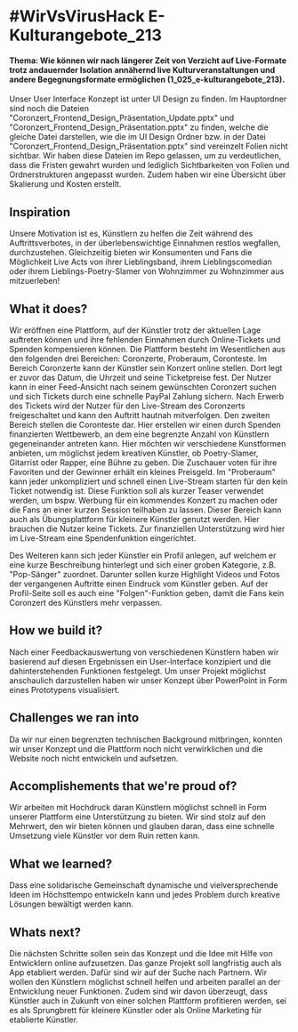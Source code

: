 # #WirVsVirusHack E-Kulturangebote_213
#### Thema: Wie können wir nach längerer Zeit von Verzicht auf Live-Formate trotz andauernder Isolation annähernd live Kulturveranstaltungen und andere Begegnungsformate ermöglichen (1_025_e-kulturangebote_213).

Unser User Interface Konzept ist unter UI Design zu finden. Im Hauptordner sind noch die Dateien "Coronzert_Frontend_Design_Präsentation_Update.pptx" und "Coronzert_Frontend_Design_Präsentation.pptx" zu finden, welche die gleiche Datei darstellen, wie die im UI Design Ordner bzw. in der Datei "Coronzert_Frontend_Design_Präsentation.pptx" sind vereinzelt Folien nicht sichtbar. Wir haben diese Dateien im Repo gelassen, um zu verdeutlichen, dass die Fristen gewahrt wurden und lediglich Sichtbarkeiten von Folien und Ordnerstrukturen angepasst wurden.
Zudem haben wir eine Übersicht über Skalierung und Kosten erstellt.

## Inspiration
Unsere Motivation ist es, Künstlern zu helfen die Zeit während des Auftrittsverbotes, in der überlebenswichtige Einnahmen restlos wegfallen, durchzustehen. Gleichzeitig bieten wir Konsumenten und Fans die Möglichkeit Live Acts von ihrer Lieblingsband, ihrem Lieblingscomedian oder ihrem Lieblings-Poetry-Slamer von Wohnzimmer zu Wohnzimmer aus mitzuerleben!

## What it does?
Wir eröffnen eine Plattform, auf der Künstler trotz der aktuellen Lage auftreten können und ihre fehlenden Einnahmen durch Online-Tickets und Spenden kompensieren können. Die Plattform besteht im Wesentlichen aus den folgenden drei Bereichen: Coronzerte, Proberaum, Coronteste. Im Bereich Coronzerte kann der Künstler sein Konzert online stellen. Dort legt er zuvor das Datum, die Uhrzeit und seine Ticketpreise fest. Der Nutzer kann in einer Feed-Ansicht nach seinem gewünschten Coronzert suchen und sich Tickets durch eine schnelle PayPal Zahlung sichern. Nach Erwerb des Tickets wird der Nutzer für den Live-Stream des Coronzerts freigeschaltet und kann den Auftritt hautnah mitverfolgen. Den zweiten Bereich stellen die Coronteste dar. Hier erstellen wir einen durch Spenden finanzierten Wettbewerb, an dem eine begrenzte Anzahl von Künstlern gegeneinander antreten kann. Hier möchten wir verschiedene Kunstformen anbieten, um möglichst jedem kreativen Künstler, ob Poetry-Slamer, Gitarrist oder Rapper, eine Bühne zu geben. Die Zuschauer voten für ihre Favoriten und der Gewinner erhält ein kleines Preisgeld. Im "Proberaum" kann jeder unkompliziert und schnell einen Live-Stream starten für den kein Ticket notwendig ist. Diese Funktion soll als kurzer Teaser verwendet werden, um bspw. Werbung für ein kommendes Konzert zu machen oder die Fans an einer kurzen Session teilhaben zu lassen. Dieser Bereich kann auch als Übungsplattform für kleinere Künstler genutzt werden. Hier brauchen die Nutzer keine Tickets. Zur finanziellen Unterstützung wird hier im Live-Stream eine Spendenfunktion eingerichtet.

Des Weiteren kann sich jeder Künstler ein Profil anlegen, auf welchem er eine kurze Beschreibung hinterlegt und sich einer groben Kategorie, z.B. "Pop-Sänger" zuordnet. Darunter sollen kurze Highlight Videos und Fotos der vergangenen Auftritte einen Eindruck vom Künstler geben. Auf der Profil-Seite soll es auch eine "Folgen"-Funktion geben, damit die Fans kein Coronzert des Künstlers mehr verpassen.

## How we build it?
Nach einer Feedbackauswertung von verschiedenen Künstlern haben wir basierend auf diesen Ergebnissen ein User-Interface konzipiert und die dahinterstehenden Funktionen festgelegt. Um unser Projekt möglichst anschaulich darzustellen haben wir unser Konzept über PowerPoint in Form eines Prototypens visualisiert.

## Challenges we ran into
Da wir nur einen begrenzten technischen Background mitbringen, konnten wir unser Konzept und die Plattform noch nicht verwirklichen und die Website noch nicht entwickeln und aufsetzen.

## Accomplishements that we're proud of?
Wir arbeiten mit Hochdruck daran Künstlern möglichst schnell in Form unserer Plattform eine Unterstützung zu bieten. Wir sind stolz auf den Mehrwert, den wir bieten können und glauben daran, dass eine schnelle Umsetzung viele Künstler vor dem Ruin retten kann.
## What we learned?
Dass eine solidarische Gemeinschaft dynamische und vielversprechende Ideen im Höchsttempo entwickeln kann und jedes Problem durch kreative Lösungen bewältigt werden kann.

## Whats next?
Die nächsten Schritte sollen sein das Konzept und die Idee mit Hilfe von Entwicklern online aufzusetzen. Das ganze Projekt soll langfristig auch als App etabliert werden. Dafür sind wir auf der Suche nach Partnern. Wir wollen den Künstlern möglichst schnell helfen und arbeiten parallel an der Entwicklung neuer Funktionen. Zudem sind wir davon überzeugt, dass Künstler auch in Zukunft von einer solchen Plattform profitieren werden, sei es als Sprungbrett für kleinere Künstler oder als Online Marketing für etablierte Künstler.
